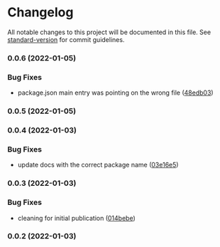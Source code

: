 # Changelog

All notable changes to this project will be documented in this file. See [standard-version](https://github.com/conventional-changelog/standard-version) for commit guidelines.

### 0.0.6 (2022-01-05)


### Bug Fixes

* package.json main entry was pointing on the wrong file ([48edb03](https://github.com/arthur-eudeline/build-kit/commit/48edb032c3d0db0a5a52b3ee287b4a9145cc621c))

### 0.0.5 (2022-01-05)

### 0.0.4 (2022-01-03)


### Bug Fixes

* update docs with the correct package name ([03e16e5](https://github.com/arthur-eudeline/build-kit/commit/03e16e5ac43068a02c14020a9b9a251fcfc56ab6))

### 0.0.3 (2022-01-03)


### Bug Fixes

* cleaning for initial publication ([014bebe](https://github.com/arthur-eudeline/build-kit/commit/014bebe7e90305886a2c753b003697473df43425))

### 0.0.2 (2022-01-03)
